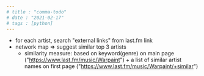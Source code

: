 ```yaml
---
# title : "comma-todo"
# date : "2021-02-17"
# tags : [python]
---
```


- for each artist, search "external links" from last.fm link
- network map => suggest similar top 3 artists
  - similarity measure: based on keyword(genre) on main page ("https://www.last.fm/music/Warpaint") + a list of similar artist names on first page ("https://www.last.fm/music/Warpaint/+similar")